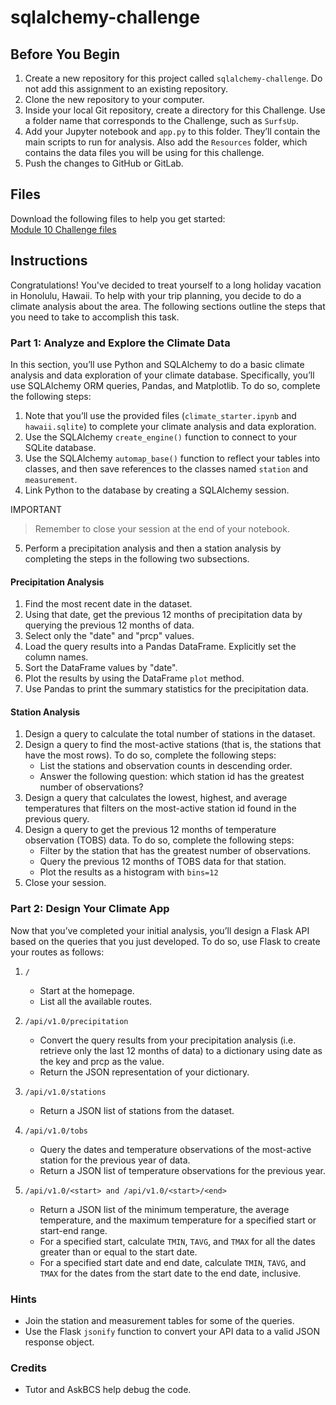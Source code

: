 # sqlalchemy-challenge
## Before You Begin  
1. Create a new repository for this project called `sqlalchemy-challenge`. Do not add this assignment to an existing repository.
2. Clone the new repository to your computer.
3. Inside your local Git repository, create a directory for this Challenge. Use a folder name that corresponds to the Challenge, such as `SurfsUp`.
4. Add your Jupyter notebook and `app.py` to this folder. They’ll contain the main scripts to run for analysis. Also add the `Resources` folder, which contains the data files you will be using for this challenge.
5. Push the changes to GitHub or GitLab.  
## Files
Download the following files to help you get started:  
[Module 10 Challenge files](./SurfsUp/Starter_Code/)  
## Instructions  
Congratulations! You've decided to treat yourself to a long holiday vacation in Honolulu, Hawaii. To help with your trip planning, you decide to do a climate analysis about the area. The following sections outline the steps that you need to take to accomplish this task.  
### Part 1: Analyze and Explore the Climate Data  

In this section, you’ll use Python and SQLAlchemy to do a basic climate analysis and data exploration of your climate database. Specifically, you’ll use SQLAlchemy ORM queries, Pandas, and Matplotlib. To do so, complete the following steps:
1. Note that you’ll use the provided files (`climate_starter.ipynb` and `hawaii.sqlite`) to complete your climate analysis and data exploration.
2. Use the SQLAlchemy `create_engine()` function to connect to your SQLite database.
3. Use the SQLAlchemy `automap_base()` function to reflect your tables into classes, and then save references to the classes named `station` and `measurement`.
4. Link Python to the database by creating a SQLAlchemy session.

IMPORTANT
>Remember to close your session at the end of your notebook.
5. Perform a precipitation analysis and then a station analysis by completing the steps in the following two subsections.

#### Precipitation Analysis
1. Find the most recent date in the dataset.
2. Using that date, get the previous 12 months of precipitation data by querying the previous 12 months of data.
3. Select only the "date" and "prcp" values.
4. Load the query results into a Pandas DataFrame. Explicitly set the column names.
5. Sort the DataFrame values by "date".
6. Plot the results by using the DataFrame `plot` method.
7. Use Pandas to print the summary statistics for the precipitation data.  
#### Station Analysis
1. Design a query to calculate the total number of stations in the dataset.
2. Design a query to find the most-active stations (that is, the stations that have the most rows). To do so, complete the following steps:  
    - List the stations and observation counts in descending order.
    - Answer the following question: which station id has the greatest number of observations?
3. Design a query that calculates the lowest, highest, and average temperatures that filters on the most-active station id found in the previous query.
4. Design a query to get the previous 12 months of temperature observation (TOBS) data. To do so, complete the following steps:
    - Filter by the station that has the greatest number of observations.
    - Query the previous 12 months of TOBS data for that station.
    - Plot the results as a histogram with `bins=12`
5. Close your session.  
### Part 2: Design Your Climate App
Now that you’ve completed your initial analysis, you’ll design a Flask API based on the queries that you just developed. To do so, use Flask to create your routes as follows:

1. `/`
    - Start at the homepage.
    - List all the available routes.

2. `/api/v1.0/precipitation`
    - Convert the query results from your precipitation analysis (i.e. retrieve only the last 12 months of data) to a dictionary using date as the key and prcp as the value.
    - Return the JSON representation of your dictionary.
3. `/api/v1.0/stations`
    - Return a JSON list of stations from the dataset.
4. `/api/v1.0/tobs`
    - Query the dates and temperature observations of the most-active station for the previous year of data.
    - Return a JSON list of temperature observations for the previous year.
5. `/api/v1.0/<start> and /api/v1.0/<start>/<end>`
    - Return a JSON list of the minimum temperature, the average temperature, and the maximum temperature for a specified start or start-end range.
    - For a specified start, calculate `TMIN`, `TAVG`, and `TMAX` for all the dates greater than or equal to the start date.
    - For a specified start date and end date, calculate `TMIN`, `TAVG`, and `TMAX` for the dates from the start date to the end date, inclusive.

### Hints
- Join the station and measurement tables for some of the queries.
- Use the Flask `jsonify` function to convert your API data to a valid JSON response object.

### Credits

- Tutor and AskBCS help debug the code.